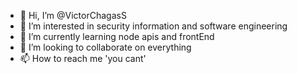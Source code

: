 - 👋 Hi, I’m @VictorChagasS
- 👀 I’m interested in security information and software 
engineering
- 🌱 I’m currently learning node apis and frontEnd
- 💞️ I’m looking to collaborate on everything
- 📫 How to reach me 'you cant'

<!---
VictorChagasS/VictorChagasS is a ✨ special ✨ repository because its `README.md` (this file) appears on your GitHub profile.
You can click the Preview link to take a look at your changes.
--->
